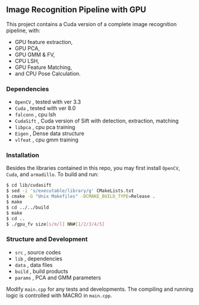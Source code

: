 ## Image Recognition Pipeline with GPU

This project contains a Cuda version of a complete image recognition pipeline, with:
  - GPU feature extraction, 
  - GPU PCA, 
  - GPU GMM & FV, 
  - CPU LSH, 
  - GPU Feature Matching, 
  - and CPU Pose Calculation.

### Dependencies

  - `OpenCV` , tested with ver 3.3
  - `Cuda` , tested with ver 8.0
  - `falconn` , cpu lsh
  - `CudaSift` , Cuda version of Sift with detection, extraction, matching
  - `libpca` , cpu pca training
  - `Eigen` , Dense data structure
  - `vlfeat` , cpu gmm training

### Installation

Besides the libraries contained in this repo, you may first install `OpenCV`, `Cuda`, and `armadillo`. 
To build and run:

```sh
$ cd lib/cudasift 
$ sed -i 's/executable/library/g' CMakeLists.txt
$ cmake -G "Unix Makefiles" -DCMAKE_BUILD_TYPE=Release .
$ make
$ cd ../../build
$ make
$ cd ..
$ ./gpu_fv size[s/m/l] NN#[1/2/3/4/5]
```

### Structure and Development

  - `src` , source codes
  - `lib` , dependencies
  - `data` , data files
  - `build` , build products
  - `params` , PCA and GMM parameters

Modify `main.cpp` for any tests and developments. The compiling and running logic is controlled with MACRO in `main.cpp`.
